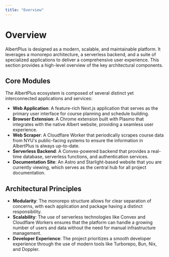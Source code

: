 ```yaml
---
title: "Overview"
---
```


# Overview

AlbertPlus is designed as a modern, scalable, and maintainable platform. It leverages a monorepo architecture, a serverless backend, and a suite of specialized applications to deliver a comprehensive user experience. This section provides a high-level overview of the key architectural components.

## Core Modules

The AlbertPlus ecosystem is composed of several distinct yet interconnected applications and services:

- **Web Application**: A feature-rich Next.js application that serves as the primary user interface for course planning and schedule building.
- **Browser Extension**: A Chrome extension built with Plasmo that integrates with the native Albert website, providing a seamless user experience.
- **Web Scraper**: A Cloudflare Worker that periodically scrapes course data from NYU's public-facing systems to ensure the information in AlbertPlus is always up-to-date.
- **Serverless Backend**: A Convex-powered backend that provides a real-time database, serverless functions, and authentication services.
- **Documentation Site**: An Astro and Starlight-based website that you are currently viewing, which serves as the central hub for all project documentation.

## Architectural Principles

- **Modularity**: The monorepo structure allows for clear separation of concerns, with each application and package having a distinct responsibility.
- **Scalability**: The use of serverless technologies like Convex and Cloudflare Workers ensures that the platform can handle a growing number of users and data without the need for manual infrastructure management.
- **Developer Experience**: The project prioritizes a smooth developer experience through the use of modern tools like Turborepo, Bun, Nix, and Doppler.
